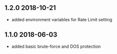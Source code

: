 ## 1.2.0 2018-10-21
* added environment variables for Rate Limit setting

## 1.1.0 2018-06-03
* added basic brute-force and DOS protection

